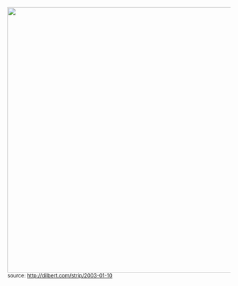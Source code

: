 <img src="http://assets.amuniversal.com/26e953f06d5901301d7d001dd8b71c47" width="600"/><br>
<sup>source: http://dilbert.com/strip/2003-01-10</sup>